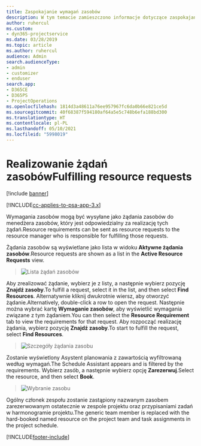 ```yaml
---
title: Zaspokajanie wymagań zasobów
description: W tym temacie zamieszczono informacje dotyczące zaspokajania wymagań zasobów.
author: ruhercul
ms.custom:
- dyn365-projectservice
ms.date: 03/28/2019
ms.topic: article
ms.author: ruhercul
audience: Admin
search.audienceType:
- admin
- customizer
- enduser
search.app:
- D365CE
- D365PS
- ProjectOperations
ms.openlocfilehash: 1814d3a48611a76ee957967fc6da0b66e821ce5d
ms.sourcegitcommit: 40f68387f594180af64a5e5c748b6efa188bd300
ms.translationtype: HT
ms.contentlocale: pl-PL
ms.lasthandoff: 05/10/2021
ms.locfileid: "5998019"
---
```

# <a name="fulfilling-resource-requests"></a><span data-ttu-id="fe2c9-103">Realizowanie żądań zasobów</span><span class="sxs-lookup"><span data-stu-id="fe2c9-103">Fulfilling resource requests</span></span>

[!include [banner](../includes/psa-now-project-operations.md)]

[!INCLUDE[cc-applies-to-psa-app-3.x](../includes/cc-applies-to-psa-app-3x.md)]

<span data-ttu-id="fe2c9-104">Wymagania zasobów mogą być wysyłane jako żądania zasobów do menedżera zasobów, który jest odpowiedzialny za realizację tych żądań.</span><span class="sxs-lookup"><span data-stu-id="fe2c9-104">Resource requirements can be sent as resource requests to the resource manager who is responsible for fulfilling those requests.</span></span>

<span data-ttu-id="fe2c9-105">Żądania zasobów są wyświetlane jako lista w widoku **Aktywne żądania zasobów**.</span><span class="sxs-lookup"><span data-stu-id="fe2c9-105">Resource requests are shown as a list in the **Active Resource Requests** view.</span></span>

> ![Lista żądań zasobów](media/Resource-Management-image59.png)

<span data-ttu-id="fe2c9-107">Aby zrealizować żądanie, wybierz je z listy, a następnie wybierz pozycję **Znajdź zasoby**.</span><span class="sxs-lookup"><span data-stu-id="fe2c9-107">To fulfill a request, select it in the list, and then select **Find Resources**.</span></span> <span data-ttu-id="fe2c9-108">Alternatywnie kliknij dwukrotnie wiersz, aby otworzyć żądanie.</span><span class="sxs-lookup"><span data-stu-id="fe2c9-108">Alternatively, double-click a row to open the request.</span></span> <span data-ttu-id="fe2c9-109">Następnie można wybrać kartę **Wymaganie zasobów**, aby wyświetlić wymagania związane z tym żądaniem.</span><span class="sxs-lookup"><span data-stu-id="fe2c9-109">You can then select the **Resource Requirement** tab to view the requirements for that request.</span></span> <span data-ttu-id="fe2c9-110">Aby rozpocząć realizację żądania, wybierz pozycję **Znajdź zasoby**.</span><span class="sxs-lookup"><span data-stu-id="fe2c9-110">To start to fulfill the request, select **Find Resources**.</span></span>

> ![Szczegóły żądania zasobu](media/Resource-Management-image60.png)

<span data-ttu-id="fe2c9-112">Zostanie wyświetlony Asystent planowania z zawartością wyfiltrowaną według wymagań.</span><span class="sxs-lookup"><span data-stu-id="fe2c9-112">The Schedule Assistant appears and is filtered by the requirements.</span></span> <span data-ttu-id="fe2c9-113">Wybierz zasób, a następnie wybierz opcję **Zarezerwuj**.</span><span class="sxs-lookup"><span data-stu-id="fe2c9-113">Select the resource, and then select **Book**.</span></span>

> ![Wybranie zasobu](media/Resource-Management-image61.png)

<span data-ttu-id="fe2c9-115">Ogólny członek zespołu zostanie zastąpiony nazwanym zasobem zarezerwowanym ostatecznie w zespole projektu oraz przypisaniami zadań w harmonogramie projektu.</span><span class="sxs-lookup"><span data-stu-id="fe2c9-115">The generic team member is replaced with the hard-booked named resource on the project team and task assignments in the project schedule.</span></span>


[!INCLUDE[footer-include](../includes/footer-banner.md)]